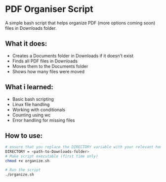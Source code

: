 # PDF Organiser Script

A simple bash script that helps organize PDF (more options coming soon) files in Downloads folder.

## What it does:
- Creates a Documents folder in Downloads if it doesn't exist
- Finds all PDF files in Downloads
- Moves them to the Documents folder
- Shows how many files were moved


## What i learned:
- Basic bash scripting
- Linux file handling
- Working with conditionals
- Counting using wc
- Error handling for missing files

## How to use:
```bash
# ensure that you replace the DIRECTORY variable with your relevant home directory
DIRECTORY = <path-to-Downloads-folder>
# Make script executable (first time only)
chmod +x organize.sh

# Run the script
./organize.sh
